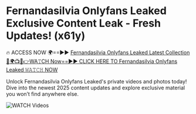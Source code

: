 # Fernandasilvia Onlyfans Leaked Exclusive Content Leak - Fresh Updates! (x61y)

🔥 ACCESS NOW 🌍==►► <a href="https://tinyurl.com/3fjeunct" rel="nofollow">Fernandasilvia Onlyfans Leaked Latest Collection</a></h3>
[🔴🌍📺📱👉WA𝚃CH Now==►► CLICK HERE TO Fernandasilvia Onlyfans Leaked 𝚆𝙰𝚃𝙲𝙷 NOW](https://tinyurl.com/3fjeunct)

Unlock Fernandasilvia Onlyfans Leaked's private videos and photos today! Dive into the newest 2025 content updates and explore exclusive material you won’t find anywhere else.


<a href="https://tinyurl.com/3fjeunct" rel="nofollow" data-target="animated-image.originalLink"><img src="https://camo.githubusercontent.com/8a4f000d20f83aca3bf7ec5f350d767afa0574a8a352519fd8cfa583a6f93a33/68747470733a2f2f692e696d6775722e636f6d2f644a486b345a712e676966" alt="WATCH Videos" data-canonical-src="https://i.imgur.com/dJHk4Zq.gif" style="max-width: 100%; display: inline-block;" data-target="animated-image.originalImage"></a>
